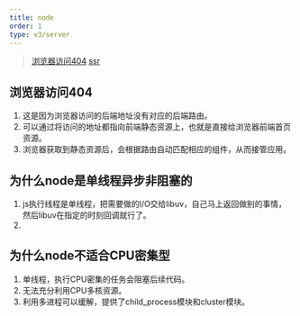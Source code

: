 ```yaml
---
title: node
order: 1
type: v3/server
---
```


> [浏览器访问404](https://blog.csdn.net/cs380637384/article/details/82702106)
> [ssr](https://juejin.im/post/5bbedfca5188255c5e670682)

## 浏览器访问404

1. 这是因为浏览器访问的后端地址没有对应的后端路由。
2. 可以通过将访问的地址都指向前端静态资源上，也就是直接给浏览器前端首页资源。
3. 浏览器获取到静态资源后，会根据路由自动匹配相应的组件，从而接管应用。

## 为什么node是单线程异步非阻塞的

1. js执行线程是单线程，把需要做的I/O交给libuv，自己马上返回做别的事情，然后libuv在指定的时刻回调就行了。
2. 

## 为什么node不适合CPU密集型

1. 单线程，执行CPU密集的任务会阻塞后续代码。
2. 无法充分利用CPU多核资源。
3. 利用多进程可以缓解，提供了child_process模块和cluster模块。